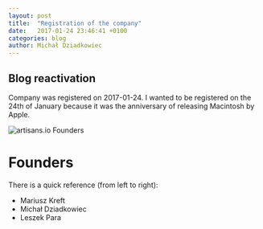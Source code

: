 ```yaml
---
layout: post
title:  "Registration of the company"
date:   2017-01-24 23:46:41 +0100
categories: blog
author: Michał Dziadkowiec
---
```


## Blog reactivation

Company was registered on 2017-01-24.
I wanted to be registered on the 24th of January because it was the anniversary of releasing Macintosh by Apple.

<img src="{{ '/assets/photos/2017/artisans-io-founders.jpg' | relative_url }}" alt="artisans.io Founders" class="img-fluid">

# Founders

There is a quick reference (from left to right):

- Mariusz Kreft
- Michał Dziadkowiec
- Leszek Para